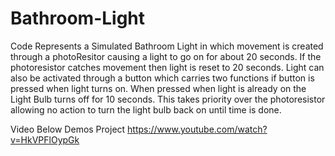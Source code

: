 # Bathroom-Light
Code Represents a Simulated Bathroom Light in which movement is created through a photoResitor causing a light to go on for about 20 seconds. If the photoresistor catches movement then light is reset to 20 seconds. Light can also be activated through a button
which carries two functions if button is pressed when light turns on. When pressed when light is already on the Light Bulb turns off for 10 seconds. This takes priority over the photoresistor allowing no action to turn the light bulb back on until time is done.

Video Below Demos Project
https://www.youtube.com/watch?v=HkVPFlOypGk
